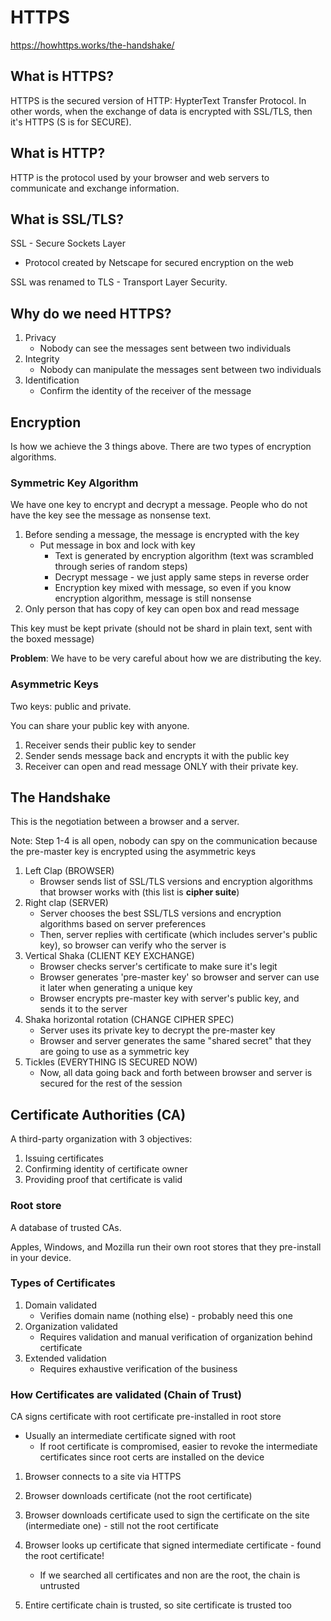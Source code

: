 # HTTPS

https://howhttps.works/the-handshake/

## What is HTTPS?

HTTPS is the secured version of HTTP: HypterText Transfer Protocol. In other words, when the exchange of data is encrypted with SSL/TLS, then it's HTTPS (S is for SECURE).

## What is HTTP?

HTTP is the protocol used by your browser and web servers to communicate and exchange information.

## What is SSL/TLS?

SSL - Secure Sockets Layer

- Protocol created by Netscape for secured encryption on the web

SSL was renamed to TLS - Transport Layer Security.

## Why do we need HTTPS?

1. Privacy
   - Nobody can see the messages sent between two individuals
2. Integrity
   - Nobody can manipulate the messages sent between two individuals
3. Identification
   - Confirm the identity of the receiver of the message

## Encryption

Is how we achieve the 3 things above. There are two types of encryption algorithms.

### Symmetric Key Algorithm

We have one key to encrypt and decrypt a message. People who do not have the key see the message as nonsense text.

1. Before sending a message, the message is encrypted with the key
   - Put message in box and lock with key
     - Text is generated by encryption algorithm (text was scrambled through series of random steps)
     - Decrypt message - we just apply same steps in reverse order
     - Encryption key mixed with message, so even if you know encryption algorithm, message is still nonsense
2. Only person that has copy of key can open box and read message

This key must be kept private (should not be shard in plain text, sent with the boxed message)

**Problem**: We have to be very careful about how we are distributing the key.

### Asymmetric Keys

Two keys: public and private.

You can share your public key with anyone.

1. Receiver sends their public key to sender
2. Sender sends message back and encrypts it with the public key
3. Receiver can open and read message ONLY with their private key.

## The Handshake

This is the negotiation between a browser and a server.

Note: Step 1-4 is all open, nobody can spy on the communication because the pre-master key is encrypted using the asymmetric keys

1. Left Clap (BROWSER)
   - Browser sends list of SSL/TLS versions and encryption algorithms that browser works with (this list is **cipher suite**)
2. Right clap (SERVER)
   - Server chooses the best SSL/TLS versions and encryption algorithms based on server preferences
   - Then, server replies with certificate (which includes server's public key), so browser can verify who the server is
3. Vertical Shaka (CLIENT KEY EXCHANGE)
   - Browser checks server's certificate to make sure it's legit
   - Browser generates 'pre-master key' so browser and server can use it later when generating a unique key
   - Browser encrypts pre-master key with server's public key, and sends it to the server
4. Shaka horizontal rotation (CHANGE CIPHER SPEC)
   - Server uses its private key to decrypt the pre-master key
   - Browser and server generates the same "shared secret" that they are going to use as a symmetric key
5. Tickles (EVERYTHING IS SECURED NOW)
   - Now, all data going back and forth between browser and server is secured for the rest of the session

## Certificate Authorities (CA)

A third-party organization with 3 objectives:

1. Issuing certificates
2. Confirming identity of certificate owner
3. Providing proof that certificate is valid

### Root store

A database of trusted CAs. 

Apples, Windows, and Mozilla run their own root stores that they pre-install in your device.

### Types of Certificates

1. Domain validated
   - Verifies domain name (nothing else) - probably need this one
2. Organization validated
   - Requires validation and manual verification of organization behind certificate
3. Extended validation
   - Requires exhaustive verification of the business

### How Certificates are validated (Chain of Trust)

CA signs certificate with root certificate pre-installed in root store

- Usually an intermediate certificate signed with root
  - If root certificate is compromised, easier to revoke the intermediate certificates since root certs are installed on the device

1. Browser connects to a site via HTTPS

2. Browser downloads certificate (not the root certificate)

3. Browser downloads certificate used to sign the certificate on the site (intermediate one) - still not the root certificate

4. Browser looks up certificate that signed intermediate certificate - found the root certificate!

   - If we searched all certificates and non are the root, the chain is untrusted

5. Entire certificate chain is trusted, so site certificate is trusted too

   